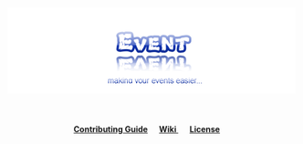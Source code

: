 <img align="center" src="media/event.png" alt="Event README image">

<h4 align="center">
	<br><br>
	<a href=".github/CONTRIBUTING.md">Contributing Guide</a>&nbsp;&nbsp;&nbsp&nbsp;&nbsp;
	<a href="https://github.com/MDCBlue/event/wiki"> Wiki </a>&nbsp;&nbsp;&nbsp&nbsp;&nbsp;
	<a href="LICENSE">License</a>&nbsp;&nbsp;&nbsp&nbsp;&nbsp;
	<br><br>
</h4>
